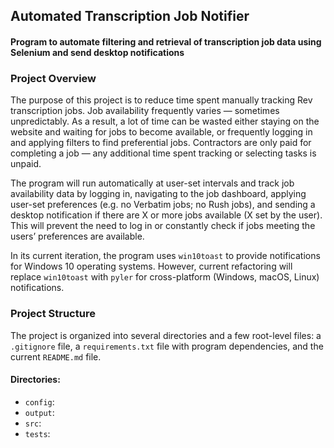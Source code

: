 ## Automated Transcription Job Notifier
#### Program to automate filtering and retrieval of transcription job data using Selenium and send desktop notifications 


### Project Overview

The purpose of this project is to reduce time spent manually tracking Rev transcription jobs. Job availability frequently varies — sometimes unpredictably. As a result, a lot of time can be wasted either staying on the website and waiting for jobs to become available, or frequently logging in and applying filters to find preferential jobs. Contractors are only paid for completing a job — any additional time spent tracking or selecting tasks is unpaid.

The program will run automatically at user-set intervals and track job availability data by logging in, navigating to the job dashboard, applying user-set preferences (e.g. no Verbatim jobs; no Rush jobs), and sending a desktop notification if there are X or more jobs available (X set by the user). This will prevent the need to log in or constantly check if jobs meeting the users’ preferences are available. 

In its current iteration, the program uses `win10toast` to provide notifications for Windows 10 operating systems. However, current refactoring will replace `win10toast` with `pyler` for cross-platform (Windows, macOS, Linux) notifications. 

### Project Structure

The project is organized into several directories and a few root-level files: a `.gitignore` file, a `requirements.txt` file with program dependencies, and the current `README.md` file.

#### Directories:

- `config`:
- `output`:
- `src`:
- `tests`: